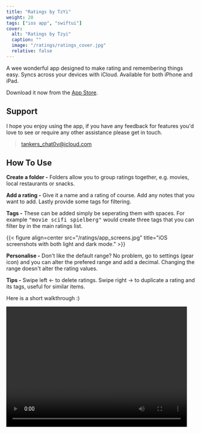 ```yaml
---
title: "Ratings by TzYi"
weight: 20
tags: ["ios app", "swiftui"]
cover:
  alt: "Ratings by Tzyi"
  caption: ""
  image: "/ratings/ratings_cover.jpg"
  relative: false
---
```


A wee wonderful app designed to make rating and remembering things easy. Syncs across your devices with iCloud.  Available for both iPhone and iPad.

Download it now from the [App Store](https://apps.apple.com/gb/app/ratings-by-tzyi/id6476983201).

## Support

I hope you enjoy using the app, if you have any feedback for features you'd love to see or require any other assistance please get in touch.

> tankers_chat0v@icloud.com

## How To Use

**Create a folder -** Folders allow you to group ratings together, e.g. movies, local restaurants or snacks.

**Add a rating -** Give it a name and a rating of course. Add any notes that you want to add. Lastly provide some tags for filtering.

**Tags -** These can be added simply be seperating them with spaces. For example <tt>"movie scifi spielberg"</tt> would create three tags that you can filter by in the main ratings list.

{{< figure align=center src="/ratings/app_screens.jpg" title="iOS screenshots with both light and dark mode." >}}

**Personalise -** Don't like the default range? No problem, go to settings (gear icon) and you can alter the prefered range and add a decimal. Changing the range doesn't alter the rating values.

**Tips -** Swipe left &#x2190; to delete ratings. Swipe right &#x2192; to duplicate a rating and its tags, useful for similar items.

Here is a short walkthrough :)

<video width="480" height="320" controls>
    <source src="/ratings/walkthrough.mp4" type="video/mp4">
    Your browser does not support the video tag.
</video>
